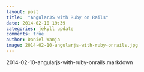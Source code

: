 ```yaml
---
layout: post
title:  "AngularJS with Ruby on Rails"
date: 2014-02-10 19:39
categories: jekyll update
comments: true
author: Daniel Wanja
image: 2014-02-10-angularjs-with-ruby-onrails.jpg
---
```

2014-02-10-angularjs-with-ruby-onrails.markdown